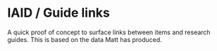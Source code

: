# IAID / Guide links

A quick proof of concept to surface links between items and research guides. This is based on the data Matt has produced. 